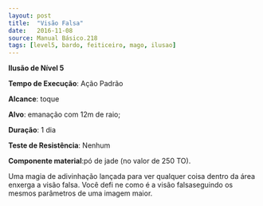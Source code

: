 ```yaml
---
layout: post
title:  "Visão Falsa"
date:   2016-11-08
source: Manual Básico.218
tags: [level5, bardo, feiticeiro, mago, ilusao]
---
```


**Ilusão de Nível 5**

**Tempo de Execução**: Ação Padrão

**Alcance**: toque

**Alvo**: emanação com 12m de raio;

**Duração**: 1 dia

**Teste de Resistência**: Nenhum

**Componente material**:pó de jade (no valor de 250 TO).

Uma magia de adivinhação lançada para ver qualquer coisa dentro da área enxerga a visão falsa. Você defi ne como é a visão falsaseguindo os mesmos parâmetros de uma imagem maior.

